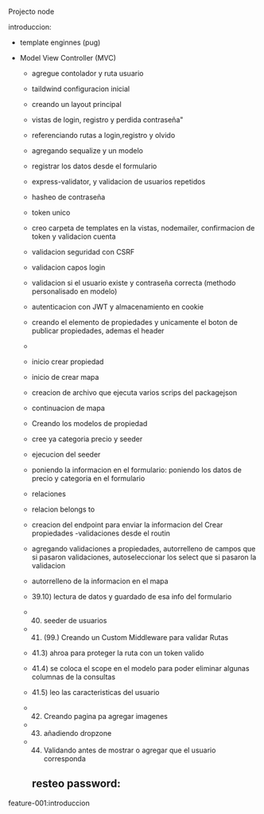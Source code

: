 Projecto node

introduccion:

- template enginnes (pug)
- Model View Controller (MVC)

  - agregue contolador y ruta usuario
  - taildwind configuracion inicial
  - creando un layout principal
  - vistas de login, registro y perdida contraseña"
  - referenciando rutas a login,registro y olvido
  - agregando sequalize y un modelo
  - registrar los datos desde el formulario
  - express-validator, y validacion de usuarios repetidos
  - hasheo de contraseña
  - token unico
  - creo carpeta de templates en la vistas, nodemailer, confirmacion de token y validacion cuenta
  - validacion seguridad con CSRF
  - validacion capos login
  - validacion si el usuario existe y contraseña correcta (methodo personalisado en modelo)
  - autenticacion con JWT y almacenamiento en cookie
  - creando el elemento de propiedades y unicamente el boton de publicar propiedades, ademas el header
  - 
  - inicio crear propiedad
  - inicio de crear mapa
  - creacion de archivo que ejecuta varios scrips del packagejson
  - continuacion de mapa
  - Creando los modelos de propiedad
  - cree ya categoria precio y seeder
  - ejecucion del seeder
  - poniendo la informacion en el formulario: poniendo los datos de precio y categoria en el formulario
  - relaciones 
  - relacion belongs to 
  - creacion del endpoint para enviar la informacion del Crear propiedades
  -validaciones desde el routin
  - agregando validaciones a propiedades, autorrelleno de campos que si pasaron validaciones, autoseleccionar los select que si pasaron la validacion 
  - autorrelleno de la informacion en el mapa
  - 39.10) lectura de datos y  guardado de esa info del formulario
  - 40) seeder de usuarios
  - 41) (99.) Creando un Custom Middleware para validar Rutas
  - 41.3) ahroa para proteger la ruta con un token valido
  - 41.4) se coloca el scope en el modelo para poder eliminar algunas columnas de la consultas 
  - 41.5) leo las caracteristicas del usuario
  - 42) Creando pagina pa agregar imagenes
  - 43) añadiendo dropzone
  - 44) Validando antes de mostrar o agregar que el usuario corresponda
  



    ## resteo password:

feature-001:introduccion

